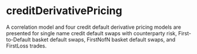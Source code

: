 # creditDerivativePricing
A correlation model and four credit default derivative pricing models are presented for single name credit default swaps with counterparty risk, First-to-Default basket default swaps, FirstNofN basket default swaps, and FirstLoss trades. 
